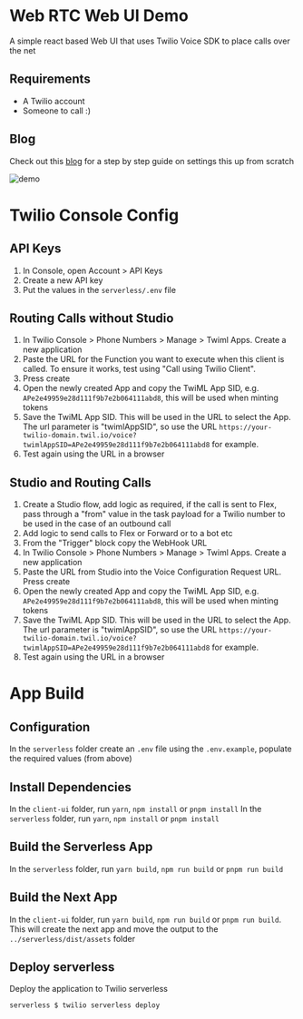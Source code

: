 # Web RTC Web UI Demo
A simple react based Web UI that uses Twilio Voice SDK to place calls over the net

## Requirements
- A Twilio account
- Someone to call :)

## Blog
Check out this [blog](https://www.twilio.com/blog/enable-voip-calls-on-twilio-flex) for a step by step guide on settings this up from scratch 


![demo](/docs/demo.png)



# Twilio Console Config

## API Keys
1. In Console, open Account > API Keys
2. Create a new API key
3. Put the values in the `serverless/.env` file


## Routing Calls without Studio
1. In Twilio Console > Phone Numbers > Manage > Twiml Apps. Create a new application
2. Paste the URL for the Function you want to execute when this client is called. To ensure it works, test using "Call using Twilio Client". 
3. Press create
4. Open the newly created App and copy the TwiML App SID, e.g. `APe2e49959e28d111f9b7e2b064111abd8`, this will be used when minting tokens
5. Save the TwiML App SID. This will be used in the URL to select the App. The url parameter is "twimlAppSID", so use the URL `https://your-twilio-domain.twil.io/voice?twimlAppSID=APe2e49959e28d111f9b7e2b064111abd8` for example.
6. Test again using the URL in a browser



## Studio and Routing Calls
1. Create a Studio flow, add logic as required, if the call is sent to Flex, pass through a "from" value in the task payload for a Twilio number to be used in the case of an outbound call
2. Add logic to send calls to Flex or Forward or to a bot etc
3. From the "Trigger" block copy the WebHook URL
4. In Twilio Console > Phone Numbers > Manage > Twiml Apps. Create a new application
5. Paste the URL from Studio into the Voice Configuration Request URL. Press create
6. Open the newly created App and copy the TwiML App SID, e.g. `APe2e49959e28d111f9b7e2b064111abd8`, this will be used when minting tokens
7. Save the TwiML App SID. This will be used in the URL to select the App. The url parameter is "twimlAppSID", so use the URL `https://your-twilio-domain.twil.io/voice?twimlAppSID=APe2e49959e28d111f9b7e2b064111abd8` for example.
8. Test again using the URL in a browser


# App Build

## Configuration
In the `serverless` folder create an `.env` file using the `.env.example`, populate the required values (from above)

## Install Dependencies
In the `client-ui` folder, run `yarn`, `npm install` or `pnpm install`
In the `serverless` folder, run `yarn`, `npm install` or `pnpm install`

## Build the Serverless App
In the `serverless` folder, run `yarn build`, `npm run build` or `pnpm run build`

## Build the Next App
In the `client-ui` folder, run `yarn build`, `npm run build` or `pnpm run build`.  This will create the next app and move the output to the `../serverless/dist/assets` folder

## Deploy serverless
Deploy the application to Twilio serverless 
```sh
serverless $ twilio serverless deploy
```
